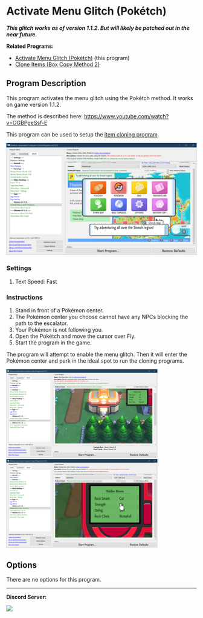 # Activate Menu Glitch (Pokétch)

***This glitch works as of version 1.1.2. But will likely be patched out in the near future.***

**Related Programs:**
- [Activate Menu Glitch (Pokétch)](ActivateMenuGlitch-Poketch.md) (this program)
- [Clone Items (Box Copy Method 2)](CloneItemsBoxCopy2.md)

## Program Description

This program activates the menu glitch using the Pokétch method. It works on game version 1.1.2.

The method is described here: https://www.youtube.com/watch?v=OGBPgeSsf-E

This program can be used to setup the [item cloning program](CloneItemsBoxCopy2.md).

<img src="images/ActivateMenuGlitch-Poketch-0.png">

### Settings

1. Text Speed: Fast

### Instructions

1. Stand in front of a Pokémon center.
2. The Pokémon center you choose cannot have any NPCs blocking the path to the escalator.
3. Your Pokémon is not following you.
4. Open the Pokétch and move the cursor over Fly.
5. Start the program in the game.

The program will attempt to enable the menu glitch. Then it will enter the Pokémon center and park in the ideal spot to run the cloning programs.

<img src="images/ActivateMenuGlitch-Poketch-1.png" width="400"> <img src="images/ActivateMenuGlitch-Poketch-2.png" width="400">

## Options

There are no options for this program.

<hr>

**Discord Server:** 

[<img src="https://canary.discordapp.com/api/guilds/695809740428673034/widget.png?style=banner2">](https://discord.gg/cQ4gWxN)
